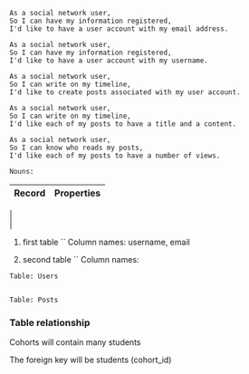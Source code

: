 ```
As a social network user,
So I can have my information registered,
I'd like to have a user account with my email address.

As a social network user,
So I can have my information registered,
I'd like to have a user account with my username.

As a social network user,
So I can write on my timeline,
I'd like to create posts associated with my user account.

As a social network user,
So I can write on my timeline,
I'd like each of my posts to have a title and a content.

As a social network user,
So I can know who reads my posts,
I'd like each of my posts to have a number of views.
```

```
Nouns:

```

|   Record  | Properties          |
|-----------|---------------------|
|        
|        


1. first table ``
  Column names: username, email

2. second table ``
  Column names: 


```
Table: Users


Table: Posts

```

### Table relationship

Cohorts will contain many students

The foreign key will be students (cohort_id)

```sql


```